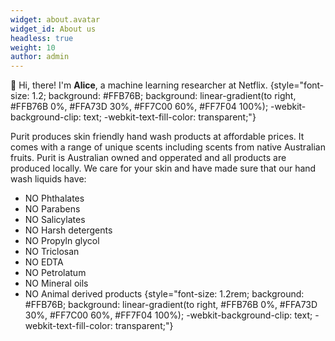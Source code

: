 ```yaml
---
widget: about.avatar
widget_id: About us
headless: true
weight: 10
author: admin
---
```

👋 Hi, there! I'm **Alice**, a machine learning researcher at Netflix.
{style="font-size: 1.2; background: #FFB76B; background: linear-gradient(to right, #FFB76B 0%, #FFA73D 30%, #FF7C00 60%, #FF7F04 100%); -webkit-background-clip: text; -webkit-text-fill-color: transparent;"}

Purit produces skin friendly hand wash products at affordable prices. It comes with a range of unique scents including scents from native Australian fruits. Purit is Australian owned and opperated and all products are produced locally. We care for your skin and have made sure that our hand wash liquids have:

* NO Phthalates 
* NO Parabens
* NO Salicylates
* NO Harsh detergents
* NO Propyln glycol
* NO Triclosan
* NO EDTA
* NO Petrolatum
* NO Mineral oils
* NO Animal derived products {style="font-size: 1.2rem; background: #FFB76B; background: linear-gradient(to right, #FFB76B 0%, #FFA73D 30%, #FF7C00 60%, #FF7F04 100%); -webkit-background-clip: text; -webkit-text-fill-color: transparent;"}